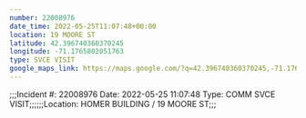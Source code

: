 ```yaml
---
number: 22008976
date_time: 2022-05-25T11:07:48+00:00
location: 19 MOORE ST
latitude: 42.396740360370245
longitude: -71.1765802051763
type: SVCE VISIT
google_maps_link: https://maps.google.com/?q=42.396740360370245,-71.1765802051763
---
```


;;;Incident #: 22008976  Date: 2022-05-25 11:07:48   Type: COMM SVCE VISIT;;;;;;Location: HOMER BUILDING / 19 MOORE ST;;;
